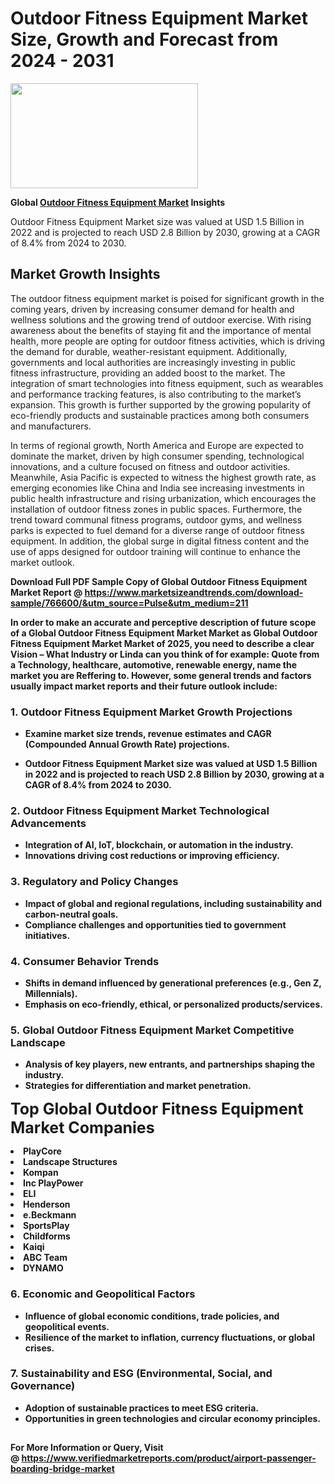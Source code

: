 <H1>Outdoor Fitness Equipment Market Size, Growth and Forecast from 2024 - 2031</H1><img class="aligncenter size-medium wp-image-584254" src="https://thirdeyenews.in/wp-content/uploads/2024/09/Global-Market-Research-300x168.jpeg" alt="" width="300" height="168" /><p><strong>Global&nbsp;<a href="https://www.marketsizeandtrends.com/download-sample/766600/&amp;utm_source=Pulse&amp;utm_medium=211">Outdoor Fitness Equipment Market</a> Insights</strong></p><p>Outdoor Fitness Equipment Market size was valued at USD 1.5 Billion in 2022 and is projected to reach USD 2.8 Billion by 2030, growing at a CAGR of 8.4% from 2024 to 2030.</p><p><h2>Market Growth Insights</h2> <p>The outdoor fitness equipment market is poised for significant growth in the coming years, driven by increasing consumer demand for health and wellness solutions and the growing trend of outdoor exercise. With rising awareness about the benefits of staying fit and the importance of mental health, more people are opting for outdoor fitness activities, which is driving the demand for durable, weather-resistant equipment. Additionally, governments and local authorities are increasingly investing in public fitness infrastructure, providing an added boost to the market. The integration of smart technologies into fitness equipment, such as wearables and performance tracking features, is also contributing to the market’s expansion. This growth is further supported by the growing popularity of eco-friendly products and sustainable practices among both consumers and manufacturers.</p> <p><strong></strong></p> <p>In terms of regional growth, North America and Europe are expected to dominate the market, driven by high consumer spending, technological innovations, and a culture focused on fitness and outdoor activities. Meanwhile, Asia Pacific is expected to witness the highest growth rate, as emerging economies like China and India see increasing investments in public health infrastructure and rising urbanization, which encourages the installation of outdoor fitness zones in public spaces. Furthermore, the trend toward communal fitness programs, outdoor gyms, and wellness parks is expected to fuel demand for a diverse range of outdoor fitness equipment. In addition, the global surge in digital fitness content and the use of apps designed for outdoor training will continue to enhance the market outlook. <p><strong></p><p><span class=""><strong>Download Full PDF Sample Copy of Global Outdoor Fitness Equipment Market Report</strong> @ <a href="https://www.marketsizeandtrends.com/download-sample/766600/&amp;utm_source=Pulse&amp;utm_medium=211" target="_blank">https://www.marketsizeandtrends.com/download-sample/766600/&amp;utm_source=Pulse&amp;utm_medium=211</a></span></p><p>In order to make an accurate and perceptive description of future scope of a Global&nbsp;Outdoor Fitness Equipment Market Market as Global&nbsp;Outdoor Fitness Equipment Market Market of 2025, you need to describe a clear Vision &ndash; What Industry or Linda can you think of for example: Quote from a Technology, healthcare, automotive, renewable energy, name the market you are Reffering to. However, some general trends and factors usually impact market reports and their future outlook include:</p><h3>1.&nbsp;<strong>Outdoor Fitness Equipment Market Growth Projections</strong></h3><ul><li>Examine market size trends, revenue estimates and CAGR (Compounded Annual Growth Rate) projections.</li><li><p>Outdoor Fitness Equipment Market size was valued at USD 1.5 Billion in 2022 and is projected to reach USD 2.8 Billion by 2030, growing at a CAGR of 8.4% from 2024 to 2030.</p></li></ul><h3>2.&nbsp;<strong>Outdoor Fitness Equipment Market Technological Advancements</strong></h3><ul><li>Integration of AI, IoT, blockchain, or automation in the industry.</li><li>Innovations driving cost reductions or improving efficiency.</li></ul><h3>3.&nbsp;<strong>Regulatory and Policy Changes</strong></h3><ul><li>Impact of global and regional regulations, including sustainability and carbon-neutral goals.</li><li>Compliance challenges and opportunities tied to government initiatives.</li></ul><h3>4.&nbsp;<strong>Consumer Behavior Trends</strong></h3><ul><li>Shifts in demand influenced by generational preferences (e.g., Gen Z, Millennials).</li><li>Emphasis on eco-friendly, ethical, or personalized products/services.</li></ul><h3>5.&nbsp;<strong>Global Outdoor Fitness Equipment Market Competitive Landscape</strong></h3><ul><li>Analysis of key players, new entrants, and partnerships shaping the industry.</li><li>Strategies for differentiation and market penetration.</li></ul><p data-pm-slice="1 1 []"><span style="color: inherit; font-family: inherit; font-size: 25px;">Top Global Outdoor Fitness Equipment Market Companies</span></p><div class="" data-test-id=""><p><li>PlayCore</li><li> Landscape Structures</li><li> Kompan</li><li> Inc PlayPower</li><li> ELI</li><li> Henderson</li><li> e.Beckmann</li><li> SportsPlay</li><li> Childforms</li><li> Kaiqi</li><li> ABC Team</li><li> DYNAMO</li></p></div><h3>6.&nbsp;<strong>Economic and Geopolitical Factors</strong></h3><ul><li>Influence of global economic conditions, trade policies, and geopolitical events.</li><li>Resilience of the market to inflation, currency fluctuations, or global crises.</li></ul><h3>7.&nbsp;<strong>Sustainability and ESG (Environmental, Social, and Governance)</strong></h3><ul><li>Adoption of sustainable practices to meet ESG criteria.</li><li>Opportunities in green technologies and circular economy principles.</li></ul><h2><strong style="font-size: 14px;">For More Information or Query, Visit @&nbsp;</strong><a style="background-color: #ffffff; font-size: 14px;" href="https://www.marketsizeandtrends.com/report/outdoor-fitness-equipment-market/" target="_blank">https://www.verifiedmarketreports.com/product/airport-passenger-boarding-bridge-market</a></h2>
